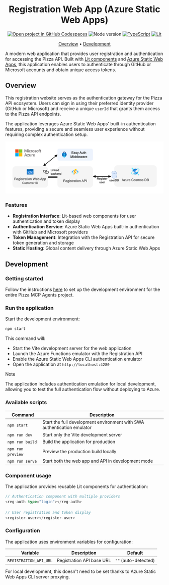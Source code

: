 <div align="center">

# Registration Web App (Azure Static Web Apps)

[![Open project in GitHub Codespaces](https://img.shields.io/badge/Codespaces-Open-blue?style=flat-square&logo=github)](https://codespaces.new/Azure-Samples/pizza-mcp-agents?hide_repo_select=true&ref=main&quickstart=true)
![Node version](https://img.shields.io/badge/Node.js->=22-3c873a?style=flat-square)
[![TypeScript](https://img.shields.io/badge/TypeScript-blue?style=flat-square&logo=typescript&logoColor=white)](https://www.typescriptlang.org)
[![Lit](https://img.shields.io/badge/Lit-3.3-blue?style=flat-square&logo=lit&logoColor=white)](https://lit.dev)

[Overview](#overview) • [Development](#development)

</div>

A modern web application that provides user registration and authentication for accessing the Pizza API. Built with [Lit components](https://lit.dev) and [Azure Static Web Apps](https://learn.microsoft.com/azure/static-web-apps/), this application enables users to authenticate through GitHub or Microsoft accounts and obtain unique access tokens.

## Overview

This registration website serves as the authentication gateway for the Pizza API ecosystem. Users can sign in using their preferred identity provider (GitHub or Microsoft) and receive a unique `userId` that grants them access to the Pizza API endpoints.

The application leverages Azure Static Web Apps' built-in authentication features, providing a secure and seamless user experience without requiring complex authentication setup.

<div align="center">
  <img src="../registration-api/docs/images/architecture.drawio.png" alt="Service architecture" />
</div>

### Features

- **Registration Interface**: Lit-based web components for user authentication and token display
- **Authentication Service**: Azure Static Web Apps built-in authentication with GitHub and Microsoft providers
- **Token Management**: Integration with the Registration API for secure token generation and storage
- **Static Hosting**: Global content delivery through Azure Static Web Apps

## Development

### Getting started

Follow the instructions [here](../../README.md#getting-started) to set up the development environment for the entire Pizza MCP Agents project.

### Run the application

Start the development environment:

```bash
npm start
```

This command will:
- Start the Vite development server for the web application
- Launch the Azure Functions emulator with the Registration API
- Enable the Azure Static Web Apps CLI authentication emulator
- Open the application at `http://localhost:4280`

> [!NOTE]
> The application includes authentication emulation for local development, allowing you to test the full authentication flow without deploying to Azure.

### Available scripts

| Command | Description |
|---------|-------------|
| `npm start` | Start the full development environment with SWA authentication emulator |
| `npm run dev` | Start only the Vite development server |
| `npm run build` | Build the application for production |
| `npm run preview` | Preview the production build locally |
| `npm run serve` | Start both the web app and API in development mode |

### Component usage

The application provides reusable Lit components for authentication:

```typescript
// Authentication component with multiple providers
<reg-auth type="login"></reg-auth>

// User registration and token display
<register-user></register-user>
```

### Configuration

The application uses environment variables for configuration:

| Variable | Description | Default |
|----------|-------------|---------|
| `REGISTRATION_API_URL` | Registration API base URL | `""` (auto-detected) |

For local development, this doesn't need to be set thanks to Azure Static Web Apps CLI server proxying.
